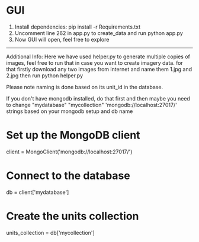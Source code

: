 # GUI

1. Install dependencies: pip install -r Requirements.txt
2. Uncomment line 262 in app.py to create_data and run python app.py 
3. Now GUI will open, feel free to explore


______________________________________

Additional Info:
Here we have used helper.py to generate multiple copies of images, feel free to run that 
in case you want to create imagery data. for that firstly download any two images from internet 
and name them 1.jpg and 2.jpg then run python helper.py

Please note naming is done based on its unit_id in the database.

If you don't have mongodb installed, do that first and then maybe you need to change 
"mydatabase" "mycollection" 'mongodb://localhost:27017/' strings based on your mongodb setup 
and db name

# Set up the MongoDB client
client = MongoClient('mongodb://localhost:27017/')

# Connect to the database
db = client['mydatabase']

# Create the units collection
units_collection = db['mycollection']